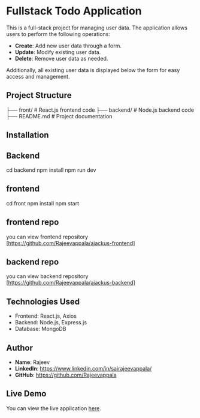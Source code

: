 # Fullstack Todo Application


This is a full-stack project for managing user data. The application allows users to perform the following operations:  

- **Create**: Add new user data through a form.  
- **Update**: Modify existing user data.  
- **Delete**: Remove user data as needed.  

Additionally, all existing user data is displayed below the form for easy access and management.

## Project Structure

├── front/  # React.js frontend code
├── backend/   # Node.js backend code
├── README.md  # Project documentation


## Installation

## Backend 
cd backend
npm install
npm run dev

## frontend 
cd front 
npm install
npm start

## frontend repo 
you can view frontend repository [https://github.com/Rajeevappala/ajackus-frontend]

## backend repo 
you can view backend repository [https://github.com/Rajeevappala/ajackus-backend]

## Technologies Used
- Frontend: React.js, Axios
- Backend: Node.js, Express.js
- Database: MongoDB

## Author
- **Name**: Rajeev
- **LinkedIn**: https://www.linkedin.com/in/sairajeevappala/
- **GitHub**: https://github.com/Rajeevappala


## Live Demo
You can view the live application [here](https://ajackus-frontend-9wsm.vercel.app/).
